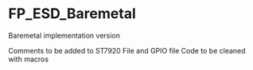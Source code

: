 # FP_ESD_Baremetal
Baremetal implementation version

Comments to be added to ST7920 File and GPIO file
Code to be cleaned with macros
